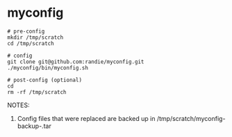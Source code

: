 # myconfig

```
# pre-config
mkdir /tmp/scratch
cd /tmp/scratch

# config
git clone git@github.com:randie/myconfig.git
./myconfig/bin/myconfig.sh

# post-config (optional)
cd
rm -rf /tmp/scratch
```

NOTES:

1. Config files that were replaced are backed up in /tmp/scratch/myconfig-backup-<timestamp>.tar
